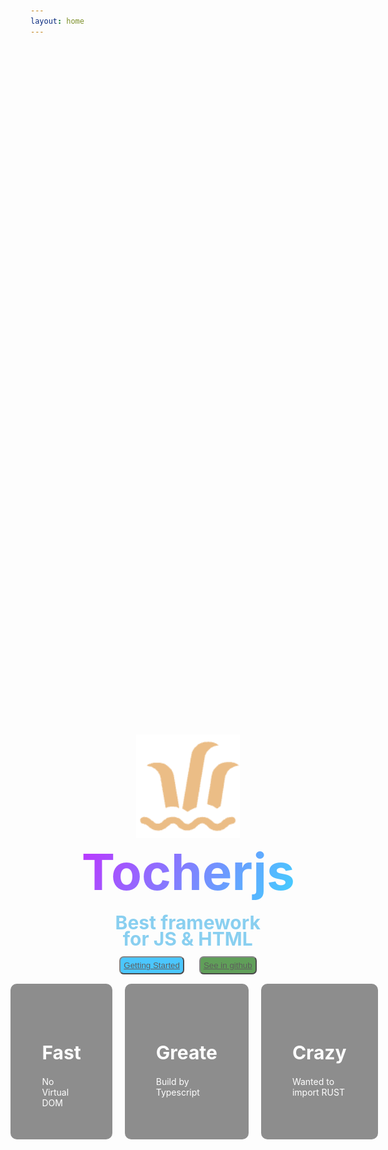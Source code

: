 ```yaml
---
layout: home
---
```


<main>
  <img src="./icon.png" class="icont"/>
  <h1 class="mainH1">Tocherjs</h1>
  <div class="SubTs">
    <h1 class="SubH1">Best framework </h1>
    <h1 class="SubH1">for JS & HTML</h1>
  </div>
  <div class="btng">
    <button class="gts"><a href="/main/Getstarted">Getting Started</a></button>
    <button class="gtb"><a href="https://github.com/yezert/tocher.js">See in github</a></button>
  </div>
  <div class="cs">  
    <span class="card">
      <h1 id="ct">Fast</h1>
      No Virtual DOM
      </span>
    <span class="card">
      <h1 id="ct">Greate</h1>
      Build by Typescript
    </span>
    <span class="card">
      <h1 id="ct">Crazy</h1>
      Wanted to import RUST
    </span>
  </div>
</main>

<style>
  .cs {
    display:flex;
  }
  #ct {
    font-size:30px;
    font-weight:700;
    margin-bottom:20px;
  }
  .card {
    opacity:70%;
    margin-left:20px;
    border-radius:10px;
    padding:50px;
    color:#ffffff;
    background-color:#5f5f5f;
  }
  .btng {
    transition:ease-in-out .3s;
    margin:5px
  }
  .icont {
    transition:ease-in-out .3s;
    scale:1.3;
    margin-bottom:50px
  }
  .icont:hover {
    filter: drop-shadow(2px 5px 5px #CD7F32);
    scale:1.5;
  }
  main {
    margin-top:50px;
    transition:ease-in-out .3s;
    display:flex;
    justify-content:center;
    height:70vh;
    align-items:center;
    flex-direction:column;
  }
  .mainH1 {
    font-weight:700;
    background-image: linear-gradient(120deg, #bd34fe, #41d1ff);
    -webkit-background-clip: text;
    color: transparent;
    font-size:10px;
    scale:8
  }
  .SubH1 {
    font-weight:700;
    margin-bottom:8px;
    -webkit-background-clip: text;
    color: rgb(137, 207, 240);
    font-size:10px;
    scale:3
  }

  .SubTs {
    margin-top:50px;
    text-align:center;
  }

  .gts {
    margin:10px;
    transition:ease-in-out .3s;
    color:#efefff;
    background-color:rgb(0,175,255);
    padding:5px;
    opacity:70%;
    border-radius:7px
  }
  .gts:hover {
    background-color:green;
    color:rgb(255,255,255)
  }

  .gtb {
    margin:10px;
    transition:ease-in-out .3s;
    color:#efefff;
    background-color:rgb(30,120,20);
    padding:5px;
    opacity:70%;
    border-radius:7px
  }
  .gtb:hover {
    background-color:rgb(60,80,90);
    color:rgb(255,255,255)
  }
</style>

